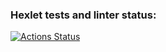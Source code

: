 ### Hexlet tests and linter status:
[![Actions Status](https://github.com/mkolotovich/layout-designer-project-lvl3/workflows/hexlet-check/badge.svg)](https://github.com/mkolotovich/layout-designer-project-lvl3/actions)
